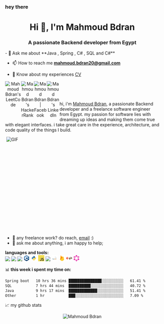 ### hey there
<h1 align="center">Hi 👋, I'm Mahmoud Bdran</h1>
<h3 align="center">A passionate Backend developer from Egypt</h3>
<p align="left">
- 💬 Ask me about **Java , Spring , C# , SQL and C#**

- 📫 How to reach me **mahmoud.bdran20@gmail.com**

- 📄 Know about my experiences [CV](https://drive.google.com/file/d/1Ql9K5efZRiXGQ-T052Qs7wmhapegypzk/view?usp=sharing)

<center>
<!-- <a href="https://www.instagram.com/f/">
  <img align="left" alt="Mahmoud's Instagram" width="42px" src="https://raw.githubusercontent.com/hussainweb/hussainweb/main/icons/instagram.png" />
</a> -->
<a href="https://leetcode.com/MahmoudBdran/">
  <img align="left" alt="Mahmoud Bdran's LeetCode" width="52px" src="https://user-images.githubusercontent.com/63964149/152531278-5e01909d-0c2e-412a-8acc-4a06863c244d.png" />
</a>
<a href="https://www.hackerrank.com/mahmoud_bdran_j1">
  <img align="left" alt="Mahmoud Bdran's HackerRank" width="42px" src="https://cdn4.iconfinder.com/data/icons/logos-and-brands/512/160_Hackerrank_logo_logos-512.png" />
</a>
<a href="https://www.facebook.com/hoda30899/">
  <img align="left" alt="Mahmoud Bdran | Facebook" width="42px" src="https://cdn.iconscout.com/icon/free/png-256/free-facebook-2038470-1718513.png" />
</a>
<a href="https://www.linkedin.com/in/mahmoudbdran/">
  <img align="left" alt="Mahmoud Bdran's LinkedIn" width="42px" src="https://raw.githubusercontent.com/peterthehan/peterthehan/master/assets/linkedin.svg" />
</a>

</center>

<br />
<br />
<br />

hi, i'm [Mahmoud Bdran](https://www.linkedin.com/in/mahmoudbdran/), a passionate Backend developer and a freelance software engineer from Egypt. my passion for software lies with dreaming up ideas and making them come true with elegant interfaces. i take great care in the experience, architecture, and code quality of the things I build.
 


  <img align="right" alt="GIF" src="https://github.com/abhisheknaiidu/abhisheknaiidu/blob/master/code.gif?raw=true" width="500" height="320" />
  
- 💼 any freelance work? do reach, [email](mailto:mahmoud.bdran.jobs@gmail.com) :)
- 💬 ask me about anything, i am happy to help;

**languages and tools:**  
<code><img height="20" src="https://images.ctfassets.net/gt6dp23g0g38/5DqlQtFKecFlkqQ8YGDT2p/aa945b648f44dd872e9a1b89f7d203ef/springboot.png"></code>
<code><img height="20" src="https://cdn-icons-png.flaticon.com/512/5968/5968282.png"></code>
<code><img height="20" src="https://seeklogo.com/images/C/c-sharp-c-logo-02F17714BA-seeklogo.com.png"></code>
<code><img height="20" src="https://raw.githubusercontent.com/github/explore/80688e429a7d4ef2fca1e82350fe8e3517d3494d/topics/cpp/cpp.png"></code>
<code><img height="20" src="https://raw.githubusercontent.com/github/explore/80688e429a7d4ef2fca1e82350fe8e3517d3494d/topics/python/python.png"></code>
<code><img height="20" src="https://raw.githubusercontent.com/github/explore/80688e429a7d4ef2fca1e82350fe8e3517d3494d/topics/javascript/javascript.png"></code>
<code><img height="20" src="https://w7.pngwing.com/pngs/244/430/png-transparent-microsoft-sql-server-sql-server-management-studio-database-server-microsoft-angle-text-triangle.png"></code>
<code><img height="20" src="https://raw.githubusercontent.com/github/explore/80688e429a7d4ef2fca1e82350fe8e3517d3494d/topics/mysql/mysql.png"></code>
<code><img height="20" src="https://raw.githubusercontent.com/github/explore/80688e429a7d4ef2fca1e82350fe8e3517d3494d/topics/firebase/firebase.png"></code>
<code><img height="20" src="https://raw.githubusercontent.com/github/explore/80688e429a7d4ef2fca1e82350fe8e3517d3494d/topics/git/git.png"></code>
<code><img height="20" src="https://raw.githubusercontent.com/github/explore/5c058a388828bb5fde0bcafd4bc867b5bb3f26f3/topics/graphql/graphql.png"></code>


📊 **this week i spent my time on:**
<!--START_SECTION:waka-->

```text
Spring boot   10 hrs 36 mins ███████████████░░░░░░░░░░   61.41 %
SQL           7 hrs 44 mins  ██████████░░░░░░░░░░░░░░░   40.72 %
Java          9 hrs 17 mins  █████████████░░░░░░░░░░░░   51.41 %
Other         1 hr           ███░░░░░░░░░░░░░░░░░░░░░░   7.09 %
```

<p align="left">
📈 my github stats
<p align="left">
<p align="center"> <img src="https://github-readme-stats.vercel.app/api?username=MahmoudBdran&show_icons=true&locale=en" alt="Mahmoud Bdran" />




